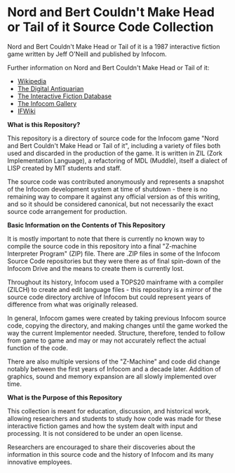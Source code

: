 # Nord and Bert Couldn't Make Head or Tail of it Source Code Collection

Nord and Bert Couldn't Make Head or Tail of it is a 1987 interactive fiction game written by Jeff O'Neill and published by Infocom.

Further information on Nord and Bert Couldn't Make Head or Tail of it:

* [Wikipedia](https://en.wikipedia.org/wiki/Nord_and_Bert_Couldn%27t_Make_Head_or_Tail_of_It)
* [The Digital Antiquarian](https://www.filfre.net/2015/10/nord-and-bert/)
* [The Interactive Fiction Database](https://ifdb.tads.org/viewgame?id=zxb8pq3qrkvdob4i)
* [The Infocom Gallery](http://infocom.elsewhere.org/gallery/nordbert/nordbert.html)
* [IFWiki](http://www.ifwiki.org/index.php/Nord_and_Bert_Couldn%27t_Make_Head_or_Tail_of_It)

__What is this Repository?__

This repository is a directory of source code for the Infocom game "Nord and Bert Couldn't Make Head or Tail of it", including a variety of files both used and discarded in the production of the game. It is written in ZIL (Zork Implementation Language), a refactoring of MDL (Muddle), itself a dialect of LISP created by MIT students and staff.

The source code was contributed anonymously and represents a snapshot of the Infocom development system at time of shutdown - there is no remaining way to compare it against any official version as of this writing, and so it should be considered canonical, but not necessarily the exact source code arrangement for production.

__Basic Information on the Contents of This Repository__

It is mostly important to note that there is currently no known way to compile the source code in this repository into a final "Z-machine Interpreter Program" (ZIP) file. There are .ZIP files in some of the Infocom Source Code repositories but they were there as of final spin-down of the Infocom Drive and the means to create them is currently lost.

Throughout its history, Infocom used a TOPS20 mainframe with a compiler (ZILCH) to create and edit language files - this repository is a mirror of the source code directory archive of Infocom but could represent years of difference from what was originally released.

In general, Infocom games were created by taking previous Infocom source code, copying the directory, and making changes until the game worked the way the current Implementor needed. Structure, therefore, tended to follow from game to game and may or may not accurately reflect the actual function of the code.

There are also multiple versions of the "Z-Machine" and code did change notably between the first years of Infocom and a decade later. Addition of graphics, sound and memory expansion are all slowly implemented over time.

__What is the Purpose of this Repository__

This collection is meant for education, discussion, and historical work, allowing researchers and students to study how code was made for these interactive fiction games and how the system dealt with input and processing. It is not considered to be under an open license.

Researchers are encouraged to share their discoveries about the information in this source code and the history of Infocom and its many innovative employees.
